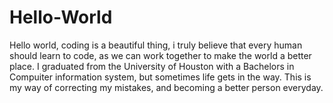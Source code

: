 # Hello-World
Hello world, coding is a beautiful thing, i truly believe that every human should learn to code, as we can work together to make the world a better place. I graduated from the University of Houston with a Bachelors in Compuiter information system, but sometimes life gets in the way. This is my way of correcting my mistakes, and becoming a better person everyday. 
